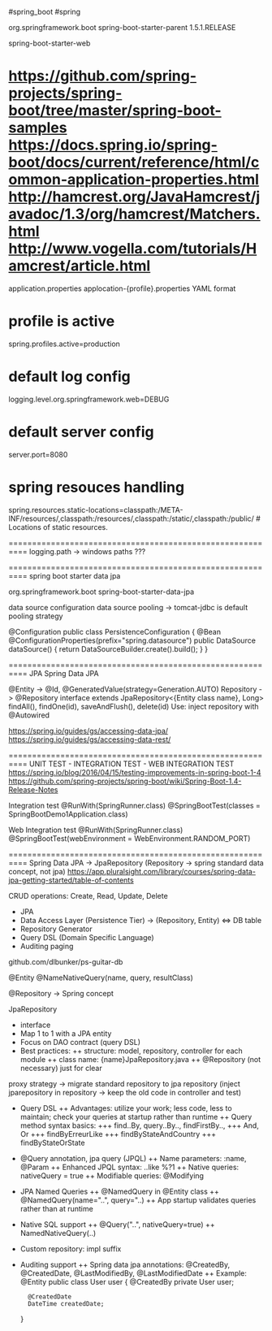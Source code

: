 #spring_boot #spring

<parent>
	<groupId>org.springframework.boot</groupId>
	<artifactId>spring-boot-starter-parent</artifactId>
	<version>1.5.1.RELEASE</version>
	<relativePath/> <!-- lookup parent from repository -->
</parent>

spring-boot-starter-web

https://github.com/spring-projects/spring-boot/tree/master/spring-boot-samples
https://docs.spring.io/spring-boot/docs/current/reference/html/common-application-properties.html
http://hamcrest.org/JavaHamcrest/javadoc/1.3/org/hamcrest/Matchers.html
http://www.vogella.com/tutorials/Hamcrest/article.html
==========================================================

application.properties
applocation-{profile}.properties
YAML format

# profile is active
spring.profiles.active=production

# default log config
logging.level.org.springframework.web=DEBUG

# default server config
server.port=8080

# spring resouces handling
spring.resources.static-locations=classpath:/META-INF/resources/,classpath:/resources/,classpath:/static/,classpath:/public/ # Locations of static resources.

==========================================================
logging.path -> windows paths ???

==========================================================
spring boot starter data jpa

<dependency>
	<groupId>org.springframework.boot</groupId>
	<artifactId>spring-boot-starter-data-jpa</artifactId>
</dependency>

data source configuration
data source pooling -> tomcat-jdbc is default pooling strategy

@Configuration
	public class PersistenceConfiguration {
	@Bean
	@ConfigurationProperties(prefix="spring.datasource")
		public DataSource dataSource() {
		return DataSourceBuilder.create().build();
	}
}

==========================================================
JPA
Spring Data JPA

@Entity -> @Id, @GeneratedValue(strategy=Generation.AUTO)
Repository -> @Repository interface extends JpaRepository<{Entity class name}, Long>
	findAll(), findOne(id), saveAndFlush(), delete(id)
Use: inject repository with @Autowired

https://spring.io/guides/gs/accessing-data-jpa/
https://spring.io/guides/gs/accessing-data-rest/

==========================================================
UNIT TEST - INTEGRATION TEST - WEB INTEGRATION TEST
https://spring.io/blog/2016/04/15/testing-improvements-in-spring-boot-1-4
https://github.com/spring-projects/spring-boot/wiki/Spring-Boot-1.4-Release-Notes

Integration test
@RunWith(SpringRunner.class)
@SpringBootTest(classes = SpringBootDemo1Application.class)

Web Integration test
@RunWith(SpringRunner.class)
@SpringBootTest(webEnvironment = WebEnvironment.RANDOM_PORT)

==========================================================
Spring Data JPA -> JpaRepository (Repository -> spring standard data concept, not jpa)
https://app.pluralsight.com/library/courses/spring-data-jpa-getting-started/table-of-contents

CRUD operations: Create, Read, Update, Delete

+ JPA
+ Data Access Layer (Persistence Tier)
	-> (Repository, Entity) <=> DB table
+ Repository Generator
+ Query DSL (Domain Specific Language)
+ Auditing paging

github.com/dlbunker/ps-guitar-db

@Entity
@NameNativeQuery(name, query, resultClass)

@Repository -> Spring concept

JpaRepository
+ interface
+ Map 1 to 1 with a JPA entity
+ Focus on DAO contract (query DSL)
+ Best practices:
	++ structure: model, repository, controller for each module
	++ class name: {name}JpaRepository.java
	++ @Repository (not necessary) just for clear

proxy strategy -> migrate standard repository to jpa repository (inject jparepository in repository -> keep the old code in controller and test)

+ Query DSL
	++ Advantages: utilize your work; less code, less to maintain; check your queries at startup rather than runtime
	++ Query method syntax basics:
		+++ find..By, query..By.., findFirstBy..,
		+++ And, Or
		+++ findByErreurLike
		+++ findByStateAndCountry
		+++ findByStateOrState

+ @Query annotation, jpa query (JPQL)
	++ Name parameters: :name, @Param
	++ Enhanced JPQL syntax: ..like %?1
	++ Native queries: nativeQuery = true
	++ Modifiable queries: @Modifying

+ JPA Named Queries
	++ @NamedQuery in @Entity class
	++ @NamedQuery(name="..", query="..)
	++ App startup validates queries rather than at runtime

+ Native SQL support
	++ @Query("..", nativeQuery=true)
	++ NamedNativeQuery(..)

+ Custom repository: impl suffix

+ Auditing support
	++ Spring data jpa annotations:
		@CreatedBy, @CreatedDate, @LastModifiedBy, @LastModifiedDate
	++ Example:
	@Entity 
	public class User user {
		@CreatedBy
		private User user;
		
		@CreatedDate
		DateTime createdDate;
	}
















